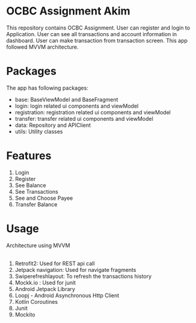 # OCBC Assignment Akim

This repository contains OCBC Assignment. User can register and login to Application. User can see all transactions and account information in dashboard. User can make transaction from transaction screen. This app followed MVVM architecture.

# Packages

The app has following packages:
- base: BaseViewModel and BaseFragment
- login: login related ui components and viewModel
- registration: registration related ui components and viewModel
- transfer: transfer related ui components and viewModel
- data: Repository and APIClient
- utils: Utility classes

# Features

1. Login
2. Register
3. See Balance
4. See Transactions
5. See and Choose Payee
6. Transfer Balance

# Usage 
Architecture using MVVM
<br><br>
1. Retrofit2: Used for REST api call
2. Jetpack navigation: Used for navigate fragments
3. Swiperefreshlayout: To refresh the transactions history
4. Mockk.io : Used for junit
5. Android Jetpack Library
6. Loopj - Android Asynchronous Http Client
7. Kotlin Coroutines
8. Junit
9. Mockito






